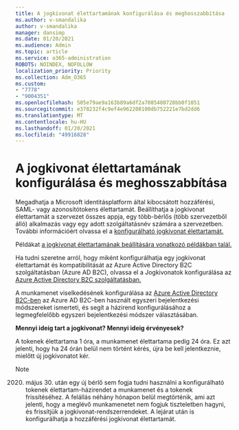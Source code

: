 ```yaml
---
title: A jogkivonat élettartamának konfigurálása és meghosszabbítása
ms.author: v-smandalika
author: v-smandalika
manager: dansimp
ms.date: 01/20/2021
ms.audience: Admin
ms.topic: article
ms.service: o365-administration
ROBOTS: NOINDEX, NOFOLLOW
localization_priority: Priority
ms.collection: Adm_O365
ms.custom:
- "7778"
- "9004351"
ms.openlocfilehash: 505e79ae9a163b89a6df2a7085480728bb0f1051
ms.sourcegitcommit: e378232f4c9ef4e962208100db752221e7bd2dd6
ms.translationtype: MT
ms.contentlocale: hu-HU
ms.lasthandoff: 01/20/2021
ms.locfileid: "49916828"
---
```

# <a name="configure-and-extend-token-lifetimes"></a>A jogkivonat élettartamának konfigurálása és meghosszabbítása

Megadhatja a Microsoft identitásplatform által kibocsátott hozzáférési, SAML- vagy azonosítótokens élettartamát. Beállíthatja a jogkivonat élettartamát a szervezet összes appja, egy több-bérlős (több szervezetből álló) alkalmazás vagy egy adott szolgáltatásnév számára a szervezetben. További információért olvassa el a [konfigurálható jogkivonat élettartamát.](https://docs.microsoft.com/azure/active-directory/develop/active-directory-configurable-token-lifetimes)

Példákat [a jogkivonat élettartamának beállítására vonatkozó példákban talál.](https://docs.microsoft.com/azure/active-directory/develop/configure-token-lifetimes)

Ha tudni szeretne arról, hogy miként konfigurálhatja egy jogkivonat élettartamát és kompatibilitását az Azure Active Directory B2C szolgáltatásban (Azure AD B2C), olvassa el a Jogkivonatok konfigurálása az [Azure Active Directory B2C szolgáltatásban.](https://docs.microsoft.com/azure/active-directory-b2c/configure-tokens?pivots=b2c-user-flow)

A munkamenet viselkedésének konfigurálása az [Azure Active Directory B2C-ben](https://docs.microsoft.com/azure/active-directory-b2c/session-behavior?pivots=b2c-user-flow) az Azure AD B2C-ben használt egyszeri bejelentkezési módszereket ismerteti, és segít a házirend konfigurálásához a legmegfelelőbb egyszeri bejelentkezési módszer választásában.

**Mennyi ideig tart a jogkivonat? Mennyi ideig érvényesek?**

A tokenek élettartama 1 óra, a munkamenet élettartama pedig 24 óra. Ez azt jelenti, hogy ha 24 órán belül nem történt kérés, újra be kell jelentkeznie, mielőtt új jogkivonatot kér.

> [!NOTE]
> 2020. május 30. után egy új bérlő sem fogja tudni használni a konfigurálható tokenek élettartam-házirendet a munkamenet és a tokenek frissítéséhez. A felállás néhány hónapon belül megtörténik, ami azt jelenti, hogy a meglévő munkamenetet nem fogjuk tiszteletben hagyni, és frissítjük a jogkivonat-rendszerrendeket. A lejárat után is konfigurálhatja a hozzáférési jogkivonat élettartamát.







